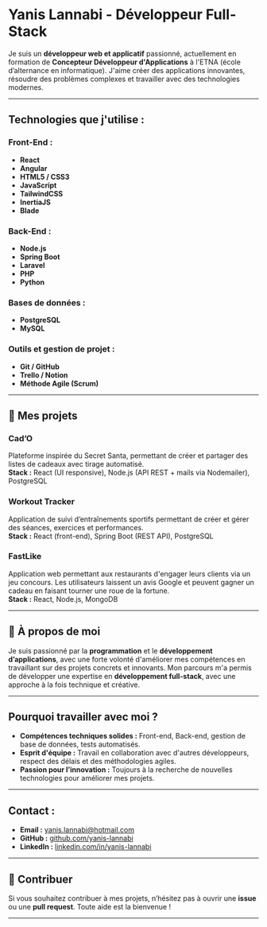 
# Yanis Lannabi - Développeur Full-Stack



Je suis un **développeur web et applicatif** passionné, actuellement en formation de **Concepteur Développeur d'Applications** à l'ETNA (école d’alternance en informatique). J'aime créer des applications innovantes, résoudre des problèmes complexes et travailler avec des technologies modernes.

---

##  Technologies que j'utilise :

###  **Front-End :**  
- **React**  
- **Angular**  
- **HTML5 / CSS3**  
- **JavaScript**  
- **TailwindCSS**  
- **InertiaJS**  
- **Blade**

###  **Back-End :**  
- **Node.js**  
- **Spring Boot**  
- **Laravel**  
- **PHP**  
- **Python**

###  **Bases de données :**  
- **PostgreSQL**  
- **MySQL**

###  **Outils et gestion de projet :**  
- **Git / GitHub**  
- **Trello / Notion**  
- **Méthode Agile (Scrum)**

---

## 📂 Mes projets

###  **Cad’O**  
Plateforme inspirée du Secret Santa, permettant de créer et partager des listes de cadeaux avec tirage automatisé.  
**Stack :** React (UI responsive), Node.js (API REST + mails via Nodemailer), PostgreSQL

###  **Workout Tracker**  
Application de suivi d’entraînements sportifs permettant de créer et gérer des séances, exercices et performances.  
**Stack :** React (front-end), Spring Boot (REST API), PostgreSQL

###  **FastLike**  
Application web permettant aux restaurants d'engager leurs clients via un jeu concours. Les utilisateurs laissent un avis Google et peuvent gagner un cadeau en faisant tourner une roue de la fortune.  
**Stack :** React, Node.js, MongoDB

---

## 👤 À propos de moi

Je suis passionné par la **programmation** et le **développement d’applications**, avec une forte volonté d'améliorer mes compétences en travaillant sur des projets concrets et innovants. Mon parcours m'a permis de développer une expertise en **développement full-stack**, avec une approche à la fois technique et créative.

---

##  Pourquoi travailler avec moi ?

- **Compétences techniques solides :** Front-end, Back-end, gestion de base de données, tests automatisés.
- **Esprit d'équipe :** Travail en collaboration avec d'autres développeurs, respect des délais et des méthodologies agiles.
- **Passion pour l’innovation :** Toujours à la recherche de nouvelles technologies pour améliorer mes projets.

---

##  Contact :

- **Email :** yanis.lannabi@hotmail.com
- **GitHub :** [github.com/yanis-lannabi](https://github.com/yanis-lannabi)
- **LinkedIn :** [linkedin.com/in/yanis-lannabi](https://linkedin.com/in/yanis-lannabi)

---

## 🤝 Contribuer

Si vous souhaitez contribuer à mes projets, n’hésitez pas à ouvrir une **issue** ou une **pull request**. Toute aide est la bienvenue !

---
